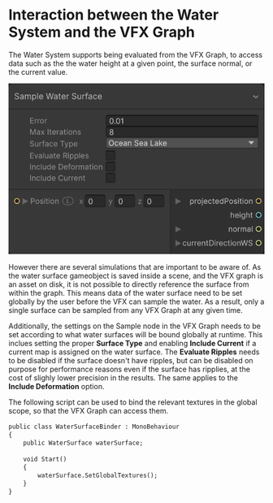 # Interaction between the Water System and the VFX Graph

The Water System supports being evaluated from the VFX Graph, to access data such as the the water height at a given point, the surface normal, or the current value.

![](Images/SampleWaterVFX.png)

However there are several simulations that are important to be aware of.
As the water surface gameobject is saved inside a scene, and the VFX graph is an asset on disk, it is not possible to directly reference the surface from within the graph. This means data of the water surface need to be set globally by the user before the VFX can sample the water.
As a result, only a single surface can be sampled from any VFX Graph at any given time.

Additionally, the settings on the Sample node in the VFX Graph needs to be set according to what water surfaces will be bound globally at runtime. This inclues setting the proper **Surface Type** and enabling **Include Current** if a current map is assigned on the water surface.
The **Evaluate Ripples** needs to be disabled if the surface doesn't have ripples, but can be disabled on purpose for performance reasons even if the surface has ripplies, at the cost of slighly lower precision in the results. The same applies to the **Include Deformation** option.

The following script can be used to bind the relevant textures in the global scope, so that the VFX Graph can access them.
```
public class WaterSurfaceBinder : MonoBehaviour 
{
    public WaterSurface waterSurface;

    void Start()
    {
        waterSurface.SetGlobalTextures();
    }
}
```
